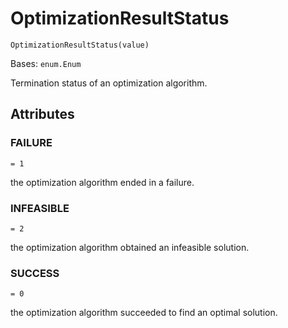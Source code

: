 # OptimizationResultStatus



`OptimizationResultStatus(value)`

Bases: `enum.Enum`

Termination status of an optimization algorithm.

## Attributes



### FAILURE

`= 1`

the optimization algorithm ended in a failure.



### INFEASIBLE

`= 2`

the optimization algorithm obtained an infeasible solution.



### SUCCESS

`= 0`

the optimization algorithm succeeded to find an optimal solution.
